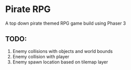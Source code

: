 # Pirate RPG

A top down pirate themed RPG game build using Phaser 3

## TODO:

1. Enemy collisions with objects and world bounds
2. Enemy collision with player
3. Enemy spawn location based on tilemap layer
